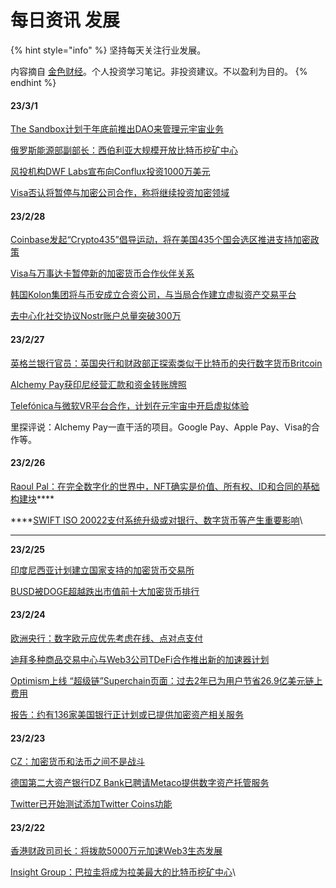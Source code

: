# 每日资讯 发展

{% hint style="info" %}
坚持每天关注行业发展。

内容摘自 [金色财经](https://www.jinse.com/)。个人投资学习笔记。非投资建议。不以盈利为目的。
{% endhint %}

#### 23/3/1

[The Sandbox计划于年底前推出DAO来管理元宇宙业务](https://www.jinse.com/lives/337076.html)

[俄罗斯能源部副部长：西伯利亚大规模开放比特币挖矿中心](https://www.jinse.com/lives/337061.html)

[风投机构DWF Labs宣布向Conflux投资1000万美元](https://www.jinse.com/lives/337005.html)

[Visa否认将暂停与加密公司合作，称将继续投资加密领域](https://www.jinse.com/lives/336958.html)

#### 23/2/28

[Coinbase发起“Crypto435”倡导运动，将在美国435个国会选区推进支持加密政策](https://www.jinse.com/lives/336933.html)

[Visa与万事达卡暂停新的加密货币合作伙伴关系](https://www.jinse.com/lives/336906.html)

[韩国Kolon集团将与币安成立合资公司，与当局合作建立虚拟资产交易平台](https://www.jinse.com/lives/336825.html)

[去中心化社交协议Nostr账户总量突破300万](https://www.jinse.com/lives/336784.html)

#### 23/2/27

[英格兰银行官员：英国央行和财政部正探索类似于比特币的央行数字货币Britcoin](https://www.jinse.com/lives/336753.html)

[Alchemy Pay获印尼经营汇款和资金转账牌照](https://www.jinse.com/lives/336739.html)

[Telefónica与微软VR平台合作，计划在元宇宙中开启虚拟体验](https://www.jinse.com/lives/336659.html)

里探评说：Alchemy Pay一直干活的项目。Google Pay、Apple Pay、Visa的合作等。

#### 23/2/26

[Raoul Pal：在完全数字化的世界中，NFT确实是价值、所有权、ID和合同的基础构建块](https://www.jinse.com/lives/336639.html)****

****[SWIFT ISO 20022支付系统升级或对银行、数字货币等产生重要影响](https://www.jinse.com/lives/336623.html)\


****

**23/2/25**

[印度尼西亚计划建立国家支持的加密货币交易所](https://www.jinse.com/lives/336512.html)

[BUSD被DOGE超越跌出市值前十大加密货币排行](https://www.jinse.com/lives/336510.html)

#### **23/2/24**

[欧洲央行：数字欧元应优先考虑在线、点对点支付](https://www.jinse.com/lives/336437.html)

[迪拜多种商品交易中心与Web3公司TDeFi合作推出新的加速器计划](https://www.jinse.com/lives/336415.html)

[Optimism上线 “超级链”Superchain页面：过去2年已为用户节省26.9亿美元链上费用](https://www.jinse.com/lives/336363.html)

[报告：约有136家美国银行正计划或已提供加密资产相关服务](https://www.jinse.com/lives/336329.html)

#### **23/2/23**

[CZ：加密货币和法币之间不是战斗](https://www.jinse.com/lives/336293.html)

[德国第二大资产银行DZ Bank已聘请Metaco提供数字资产托管服务](https://www.jinse.com/lives/336264.html)

[Twitter已开始测试添加Twitter Coins功能](https://www.jinse.com/lives/336191.html)

#### 23/2/22

[香港财政司司长：将拨款5000万元加速Web3生态发展](https://www.jinse.com/lives/336035.html)

[Insight Group：巴拉圭将成为拉美最大的比特币挖矿中心](https://www.jinse.com/lives/336123.html)\
